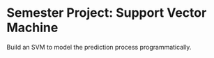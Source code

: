 # Semester Project: Support Vector Machine
Build an SVM to model the prediction process programmatically.